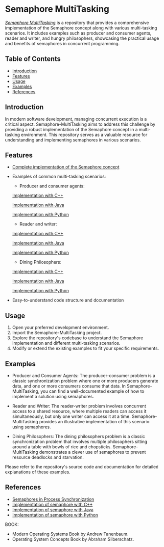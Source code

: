 # Semaphore MultiTasking

   [*Semaphore MultiTasking*](https://en.wikipedia.org/wiki/Semaphore_(programming)) is a repository that provides a comprehensive implementation of the Semaphore concept along with various multi-tasking scenarios. 
   It includes examples such as producer and consumer agents, reader and writer, and hungry philosophers, showcasing the practical usage and benefits of semaphores in concurrent programming.

## Table of Contents

   * [Introduction](#Introduction)
   * [Features](#Features)
   * [Usage](#Usage)
   * [Examples](#Examples)
   * [References](#References)


## Introduction

   In modern software development, managing concurrent execution is a critical aspect. 
   Semaphore-MultiTasking aims to address this challenge by providing a robust implementation of the Semaphore concept in a multi-tasking environment. 
   This repository serves as a valuable resource for understanding and implementing semaphores in various scenarios.

## Features

   * [Complete implementation of the Semaphore concept](Implementation%20Of%20Semaphore/Source%20Code)


   * Examples of common multi-tasking scenarios:


      * Producer and consumer agents:


      [Implementation with C++](Bounded_Buffer/Implementation%20with%20C%2B%2B)
      
      
      [Implementation with Java](Bounded_Buffer/Implementation%20with%20Java)
      
      
      [Implementation with Python](Bounded_Buffer/Implementation%20with%20Python)


      * Reader and writer:


      [Implementation with C++](Readers-Writers/Implementation%20with%20C%2B%2B)
      
      
      [Implementation with Java](Readers-Writers/Implementation%20with%20Java)
      
      
      [Implementation with Python](Readers-Writers/Implementation%20with%20Python)


      * Dining Philosophers:


      [Implementation with C++](Dining_Philosophers/Implementation%20with%20C%2B%2B)


      [Implementation with Java](Dining_Philosophers/Implementation%20with%20Java)


      [Implementation with Python](Dining_Philosophers/Implementation%20with%20Python)

      
   * Easy-to-understand code structure and documentation

## Usage

   1. Open your preferred development environment.
   2. Import the Semaphore-MultiTasking project.
   3. Explore the repository's codebase to understand the Semaphore implementation and different multi-tasking scenarios.
   4. Modify or extend the existing examples to fit your specific requirements.

## Examples

   * Producer and Consumer Agents:
    The producer-consumer problem is a classic synchronization problem where one or more producers generate data, and one or more consumers consume that data. 
    In Semaphore-MultiTasking, you can find a well-documented example of how to implement a solution using semaphores.

   * Reader and Writer:
    The reader-writer problem involves concurrent access to a shared resource, where multiple readers can access it simultaneously, but only one writer can access it at a time. 
    Semaphore-MultiTasking provides an illustrative implementation of this scenario using semaphores.

   * Dining Philosophers:
    The dining philosophers problem is a classic synchronization problem that involves multiple philosophers sitting around a table with bowls of rice and chopsticks. 
    Semaphore-MultiTasking demonstrates a clever use of semaphores to prevent resource deadlocks and starvation.

Please refer to the repository's source code and documentation for detailed explanations of these examples.


## References
   
   * [Semaphores in Process Synchronization](https://www.geeksforgeeks.org/semaphores-in-process-synchronization/)
   * [Implementation of semaphore with C++](https://www.geeksforgeeks.org/cpp-20-semaphore-header/)
   * [Implementation of semaphore with Java](https://geeksforgeeks.org/semaphore-in-java/)
   * [Implementation of semaphore with Python](https://www.geeksforgeeks.org/synchronization-by-using-semaphore-in-python/)


   BOOK: 
   * Modern Operating Systems Book by Andrew Tanenbaum.
   * Operating System Concepts Book by Abraham Silberschatz.